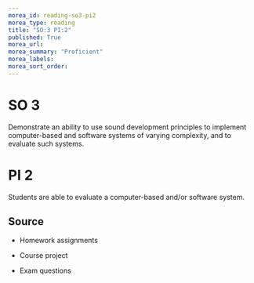 ```yaml
---
morea_id: reading-so3-pi2
morea_type: reading
title: "SO:3 PI:2"
published: True
morea_url:
morea_summary: "Proficient"
morea_labels:
morea_sort_order:
---
```


# SO 3

Demonstrate an ability to use sound development principles to implement computer-based and software systems of varying complexity, and to evaluate such systems.

# PI 2

Students are able to evaluate a computer-based and/or software system.

## Source

* Homework assignments

* Course project

* Exam questions
